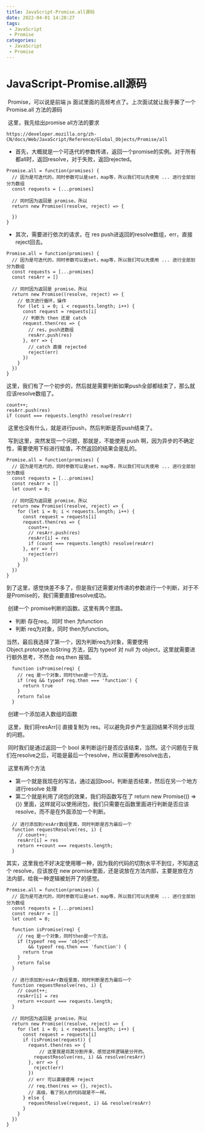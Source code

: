 ```yaml
---
title: JavaScript-Promise.all源码
date: 2022-04-01 14:28:27
tags:
 - JavaScript
 - Promise
categories:
 - JavaScript
 - Promise
---
```


# JavaScript-Promise.all源码

​		Promise，可以说是前端 js 面试里面的高频考点了。上次面试就让我手撕了一个 Promise.all 方法的源码

​		这里，我先给出promise all方法的要求

```
https://developer.mozilla.org/zh-CN/docs/Web/JavaScript/Reference/Global_Objects/Promise/all
```

* 首先，大概就是一个可迭代的参数传递，返回一个promise的实例。对于所有都all时，返回resolve，对于失败，返回rejected。

```
Promise.all = function(promises) {
  // 因为是可迭代的，同时参数可以是set，map等，所以我们可以先使用 ... 进行全部划分为数组
  const requests = [...promises]

  // 同时因为返回是 promise，所以
  return new Promise((resolve, reject) => {
    
  })
}
```

* 其次，需要进行依次的请求，在 res push进返回的resolve数组，err，直接reject回去。

```
Promise.all = function(promises) {
  // 因为是可迭代的，同时参数可以是set，map等，所以我们可以先使用 ... 进行全部划分为数组
  const requests = [...promises]
  const resArr = []

  // 同时因为返回是 promise，所以
  return new Promise((resolve, reject) => {
  	// 依次进行循环，操作
    for (let i = 0; i < requests.length; i++) {
      const request = requests[i]
      // 判断为 then 还是 catch
      request.then(res => {
      	// res，push进数组
        resArr.push(res)
      }, err => {
      	// catch 直接 rejected
        reject(err)
      })
    }
  })
}
```

​		这里，我们有了一个初步的，然后就是需要判断如果push全部都结束了，那么就应该resolve数组了。

```
count++;
resArr.push(res)
if (count === requests.length) resolve(resArr)
```

​		这里也没有什么，就是进行push，然后判断是否push结束了。

​		写到这里，突然发现一个问题，那就是，不能使用 push 啊，因为异步的不确定性，需要使用下标进行赋值，不然返回的结果会是乱的。

```
Promise.all = function(promises) {
  // 因为是可迭代的，同时参数可以是set，map等，所以我们可以先使用 ... 进行全部划分为数组
  const requests = [...promises]
  const resArr = []
  let count = 0;

  // 同时因为返回是 promise，所以
  return new Promise((resolve, reject) => {
    for (let i = 0; i < requests.length; i++) {
      const request = requests[i]
      request.then(res => {
        count++;
        // resArr.push(res)
        resArr[i] = res
        if (count === requests.length) resolve(resArr)
      }, err => {
        reject(err)
      })
    }
  })
}
```

​		到了这里，感觉快差不多了，但是我们还需要对传递的参数进行一个判断，对于不是Promise的，我们需要直接resolve成功。

​		创建一个 promise判断的函数。这里有两个思路。

* 判断 存在req，同时 then 为function
* 判断 req为对象，同时 then为function。

当然，最后我选择了第一个，因为判断req为对象，需要使用Object.prototype.toString 方法，因为 typeof 对 null 为 object，这里就需要进行额外思考，不然会 req.then 报错。

```
  function isPromise(req) {
    // req 是一个对象，同时then是一个方法。
    if (req && typeof req.then === 'function') {
      return true
    }
    return false
  }
```

​		创建一个添加进入数组的函数

​	这里，我们将resArr[i] 直接复制为 res。可以避免异步产生返回结果不同步出现的问题。

​	同时我们是通过返回一个 bool 来判断运行是否应该结束，当然。这个问题在于我们在resolve之后，可能是最后一个resolve，所以需要再resolve出去，

​	这里有两个方法

* 第一个就是我现在的写法，通过返回bool，判断是否结束，然后在另一个地方进行resolve 处理
* 第二个就是利用了闭包的效果，我们将函数写在了 return new Promise(() => {}) 里面，这样就可以使用闭包，我们只需要在函数里面进行判断是否应该resolve，而不是在外面添加一个判断。

```
  // 进行添加到resArr数组里面，同时判断是否为最后一个
  function requestResolve(res, i) {
    // count++;
    resArr[i] = res
    return ++count === requests.length;
  }
```

​		其实，这里我也不好决定使用哪一种，因为我的代码的切割水平不到位，不知道这个 resolve，应该放在 new promise里面，还是说放在方法内部，主要是放在方法内部，给我一种逻辑被划开了的感觉。

```
Promise.all = function(promises) {
  // 因为是可迭代的，同时参数可以是set，map等，所以我们可以先使用 ... 进行全部划分为数组
  const requests = [...promises]
  const resArr = []
  let count = 0;

  function isPromise(req) {
    // req 是一个对象，同时then是一个方法。
    if (typeof req === 'object'
        && typeof req.then === 'function') {
      return true
    }
    return false
  }

  // 进行添加到resArr数组里面，同时判断是否为最后一个
  function requestResolve(res, i) {
    // count++;
    resArr[i] = res
    return ++count === requests.length;
  }

  // 同时因为返回是 promise，所以
  return new Promise((resolve, reject) => {
    for (let i = 0; i < requests.length; i++) {
      const request = requests[i]
      if (isPromise(request)) {
        request.then(res => {
        	// 这里我是将其分割开来，感觉这样逻辑是分开的。
          requestResolve(res, i) && resolve(resArr)
        }, err => {
          reject(err)
        })
        // err 可以直接使用 reject
        // req.then(res => {}, reject)。
        // 高级，看了别人的代码就是不一样。
      } else {
        requestResolve(request, i) && resolve(resArr)
      }
    }
  })
}
```





